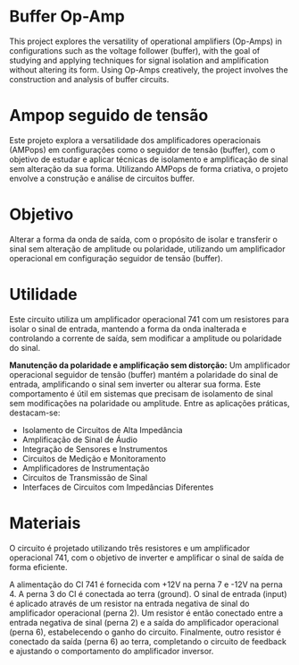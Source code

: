 # Buffer Op-Amp  
This project explores the versatility of operational amplifiers (Op-Amps) in configurations such as the voltage follower (buffer), with the goal of studying and applying techniques for signal isolation and amplification without altering its form. Using Op-Amps creatively, the project involves the construction and analysis of buffer circuits.

# Ampop seguido de tensão
Este projeto explora a versatilidade dos amplificadores operacionais (AMPops) em configurações como o seguidor de tensão (buffer), com o objetivo de estudar e aplicar técnicas de isolamento e amplificação de sinal sem alteração da sua forma. Utilizando AMPops de forma criativa, o projeto envolve a construção e análise de circuitos buffer.

# Objetivo  
Alterar a forma da onda de saída, com o propósito de isolar e transferir o sinal sem alteração de amplitude ou polaridade, utilizando um amplificador operacional em configuração seguidor de tensão (buffer).

# Utilidade  
Este circuito utiliza um amplificador operacional 741 com um resistores para isolar o sinal de entrada, mantendo a forma da onda inalterada e controlando a corrente de saída, sem modificar a amplitude ou polaridade do sinal.

**Manutenção da polaridade e amplificação sem distorção:** Um amplificador operacional seguidor de tensão (buffer) mantém a polaridade do sinal de entrada, amplificando o sinal sem inverter ou alterar sua forma. Este comportamento é útil em sistemas que precisam de isolamento de sinal sem modificações na polaridade ou amplitude. Entre as aplicações práticas, destacam-se:

- Isolamento de Circuitos de Alta Impedância
- Amplificação de Sinal de Áudio
- Integração de Sensores e Instrumentos
- Circuitos de Medição e Monitoramento
- Amplificadores de Instrumentação
- Circuitos de Transmissão de Sinal
- Interfaces de Circuitos com Impedâncias Diferentes

# Materiais  
O circuito é projetado utilizando três resistores e um amplificador operacional 741, com o objetivo de inverter e amplificar o sinal de saída de forma eficiente.  

A alimentação do CI 741 é fornecida com +12V na perna 7 e -12V na perna 4. A perna 3 do CI é conectada ao terra (ground). O sinal de entrada (input) é aplicado através de um resistor na entrada negativa de sinal do amplificador operacional (perna 2). Um resistor é então conectado entre a entrada negativa de sinal (perna 2) e a saída do amplificador operacional (perna 6), estabelecendo o ganho do circuito. Finalmente, outro resistor é conectado da saída (perna 6) ao terra, completando o circuito de feedback e ajustando o comportamento do amplificador inversor.
